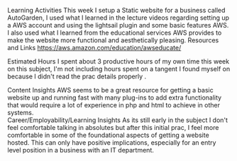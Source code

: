 Learning Activities
This week I setup a Static website for a business called AutoGarden, I used what I learned in the lecture videos regarding setting up a AWS account and using the lightsail plugin and some basic features AWS. I also used what I learned from the educational services AWS provides to make the website more functional and aesthetically pleasing.
Resources and Links
https://aws.amazon.com/education/awseducate/

Estimated Hours
I spent about 3 productive hours of my own time this week on this subject, I'm not including hours spent on a tangent I found myself on because I didn't read the prac details properly .

Content Insights
AWS seems to be a great resource for getting a basic website up and running fast with many plug-ins to add extra functionality that would require a lot of experience in php and html to achieve in other systems.  
Career/Employability/Learning Insights
As its still early in the subject I don't feel comfortable talking in absolutes but after this initial prac, I feel more comfortable in some of the foundational aspects of getting a website hosted. This can only have positive implications, especially for an entry level position in a business with an IT department. 
